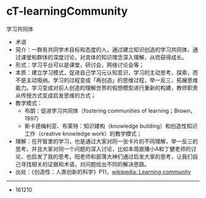 # cT-learningCommunity

学习共同体

- 术语
- 简介：一群有共同学术目标和态度的人，通过建立知识创造的学习共同体，通过课堂和群体的深度讨论，对具体的知识理念深入理解，从而获得成长。
- 形式：学习平台可以是课堂，研讨会，网络讨论会等；
- 本质：建立学习模式，促进自己学习元认知意识，学习的主动思考，探索，而不是主动吸纳。学习的过程变成「再创造」的思维过程，举一反三，拓展思维能力。学习变成对前人创造的理解世界的假想模型进行重新的构建，教师职责从传授方式变成启发思维的方式；
- 教学模式：
	- 布朗：促进学习共同体（fostering communities of learning；Brown，1997）
	- 斯卡德梅利亚、布莱特：知识建构（knowledge building）和创造性知识工作（creative knowledge work）的教学模式；
- 理解：在开智里的学习，也是通过大家对同一张卡片的不同理解，举一反三的思考，并且大家对同一个问题的深入讨论，比如本周直播小A和丁健老师的讨论，也启发了我的思考。阳老师和部落大神们通过启发大家的思考，让我们自己寻找相关的证据和术语，对问题给出不同的解决思路。
- 出处：《创造性：人类创新的科学》P11，[wikipedia: Learning community](https://en.wikipedia.org/wiki/Learning_community)


---

- 161210
